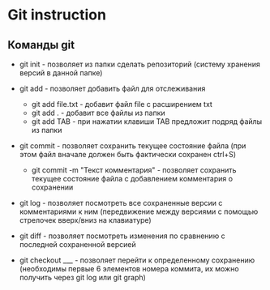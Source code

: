 # Git instruction

## Команды git
* git init - позволяет из папки сделать репозиторий (систему хранения версий в данной папке)
* git add - позволяет добавить файл для отслеживания

    * git add file.txt - добавит файл file с расширением txt
    * git add . - добавит все файлы из папки
    * git add TAB - при нажатии клавиши TAB предложит подряд файлы из папки

* git commit - позволяет сохранить текущее состояние файла (при этом файл вначале должен быть фактически сохранен ctrl+S)

    * git commit -m "Текст комментария" - позволяет сохранить текущее состояние файла с добавлением комментария о сохранении

* git log - позволяет посмотреть все сохраненные версии с комментариями к ним (передвижение между версиями с помощью стрелочек вверх/вниз на клавиатуре)

* git diff - позволяет посмотреть изменения по сравнению с последней сохраненной версией

* git checkout ___ - позволяет перейти к определенному сохранению (необходимы первые 6 элементов номера коммита, их можно получить через git log или git graph)